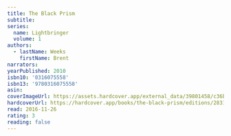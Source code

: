 ```yaml
---
title: The Black Prism
subtitle:
series:
  name: Lightbringer
  volume: 1
authors:
  - lastName: Weeks
    firstName: Brent
narrators:
yearPublished: 2010
isbn10: '0316075558'
isbn13: '9780316075558'
asin:
coverImageUrl: https://assets.hardcover.app/external_data/39801458/c36b3efa685aa2c9170d6445fbad87e6f4a51069.jpeg
hardcoverUrl: https://hardcover.app/books/the-black-prism/editions/28312981
read: 2016-11-26
rating: 3
reading: false
---
```

